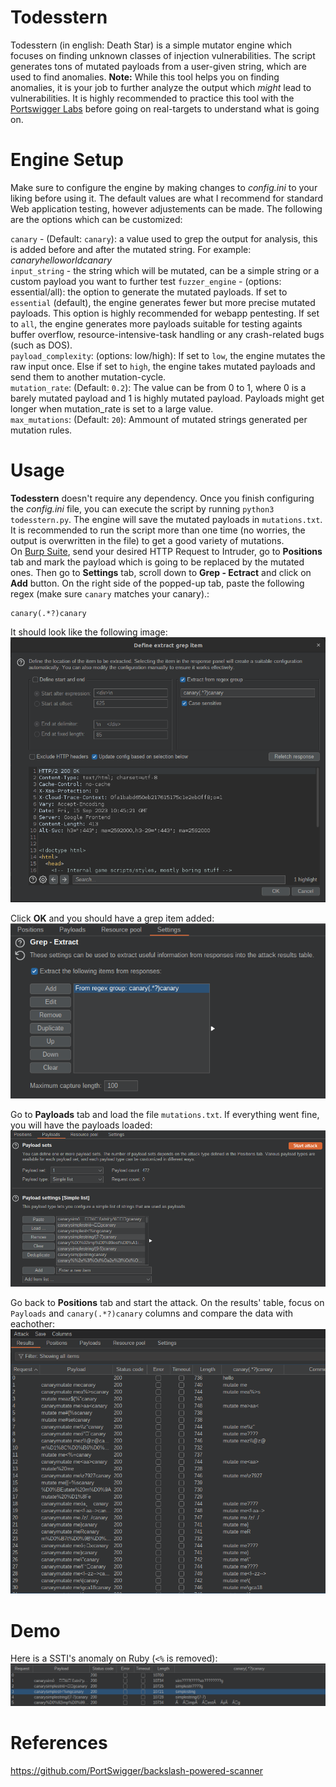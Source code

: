 # Todesstern
Todesstern (in english: Death Star) is a simple mutator engine which focuses on finding unknown classes of injection vulnerabilities. The script generates tons of mutated payloads from a user-given string, which are used to find anomalies.
**Note:** While this tool helps you on finding anomalies, it is your job to further analyze the output which *might* lead to vulnerabilities. It is highly recommended to practice this tool with the [Portswigger Labs](https://portswigger.net/web-security/all-labs) before going on real-targets to understand what is going on.

# Engine Setup
Make sure to configure the engine by making changes to *config.ini* to your liking before using it. The default values are what I recommend for standard Web application testing, however adjustements can be made. The following are the options which can be customized:  

`canary` - (Default: `canary`): a value used to grep the output for analysis, this is added before and after the mutated string. For example: *canaryhelloworldcanary*  
`input_string` - the string which will be mutated, can be a simple string or a custom payload you want to further test  `fuzzer_engine` - (options: essential/all): the option to generate the mutated payloads. If set to `essential` (default), the engine generates fewer but more precise mutated payloads. This option is highly recommended for webapp pentesting. If set to `all`, the engine generates more payloads suitable for testing againts buffer overflow, resource-intensive-task handling or any crash-related bugs (such as DOS).  
`payload_complexity`: (options: low/high): If set to `low`, the engine mutates the raw input once. Else if set to `high`, the engine takes mutated payloads and send them to another mutation-cycle.  
`mutation_rate`: (Default: `0.2`): The value can be from 0 to 1, where 0 is a barely mutated payload and 1 is highly mutated payload. Payloads might get longer when mutation_rate is set to a large value.  
`max_mutations`: (Default: `20`): Ammount of mutated strings generated per mutation rules.  

# Usage  
**Todesstern** doesn't require any dependency. Once you finish configuring the *config.ini* file, you can execute the script by running `python3 todesstern.py`. The engine will save the mutated payloads in `mutations.txt`. It is recommended to run the script more than one time (no worries, the output is overwritten in the file) to get a good variety of mutations.  
On [Burp Suite](https://portswigger.net/burp), send your desired HTTP Request to Intruder, go to **Positions** tab and mark the payload which is going to be replaced by the mutated ones. Then go to **Settings** tab, scroll down to **Grep - Ectract** and click on **Add** button. On the right side of the popped-up tab, paste the following regex (make sure `canary` matches your canary).:
```
canary(.*?)canary
```
It should look like the following image:  
![regex_canary](https://github.com/kleiton0x00/Todesstern/blob/main/static/Screenshot%20from%202023-09-15%2012-49-07.png?raw=true)  

Click **OK** and you should have a grep item added:  
![grep_item_added](https://github.com/kleiton0x00/Todesstern/blob/main/static/Screenshot%20from%202023-09-15%2012-51-37.png?raw=true)  

Go to **Payloads** tab and load the file `mutations.txt`. If everything went fine, you will have the payloads loaded:  
![payloads_loaded](https://github.com/kleiton0x00/Todesstern/blob/main/static/Screenshot%20from%202024-03-17%2023-48-52.png?raw=true)  

Go back to **Positions** tab and start the attack. On the results' table, focus on `Payloads` and `canary(.*?)canary` columns and compare the data with eachother:    
![results_table](https://github.com/kleiton0x00/Todesstern/blob/main/static/Screenshot%20from%202023-09-15%2012-49-50.png?raw=true)  

# Demo
Here is a SSTI's anomaly on Ruby (`<%` is removed):  
![anomaly_demo](https://github.com/kleiton0x00/Todesstern/blob/main/static/Screenshot%20from%202024-03-17%2023-10-50.png)  

# References
https://github.com/PortSwigger/backslash-powered-scanner  

